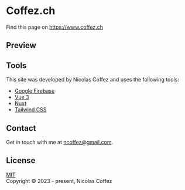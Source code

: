 # Coffez.ch

Find this page on <https://www.coffez.ch>

## Preview

[Preview URL]: https://example.com

## Tools

This site was developed by Nicolas Coffez and uses the following tools:

- [Google Firebase](https://firebase.google.com/)
- [Vue 3](https://vuejs.org/)
- [Nuxt](https://nuxt.com/)
- [Tailwind CSS](https://tailwindcss.com/)

## Contact

Get in touch with me at <ncoffez@gmail.com>.

## License

[MIT](https://opensource.org/licenses/MIT)  
Copyright © 2023 - present, Nicolas Coffez